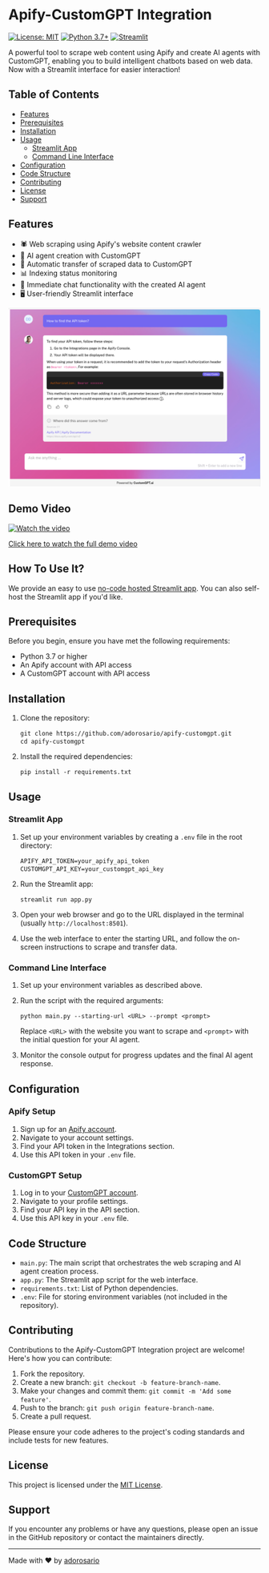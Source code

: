 # Apify-CustomGPT Integration

[![License: MIT](https://img.shields.io/badge/License-MIT-yellow.svg)](https://opensource.org/licenses/MIT)
[![Python 3.7+](https://img.shields.io/badge/python-3.7+-blue.svg)](https://www.python.org/downloads/)
[![Streamlit](https://static.streamlit.io/badges/streamlit_badge_black_white.svg)](https://apify-to-customgpt.streamlit.app/)

A powerful tool to scrape web content using Apify and create AI agents with CustomGPT, enabling you to build intelligent chatbots based on web data. Now with a Streamlit interface for easier interaction!

## Table of Contents
- [Features](#features)
- [Prerequisites](#prerequisites)
- [Installation](#installation)
- [Usage](#usage)
  - [Streamlit App](#streamlit-app)
  - [Command Line Interface](#command-line-interface)
- [Configuration](#configuration)
- [Code Structure](#code-structure)
- [Contributing](#contributing)
- [License](#license)
- [Support](#support)

## Features

- 🕷️ Web scraping using Apify's website content crawler
- 🤖 AI agent creation with CustomGPT
- 🔄 Automatic transfer of scraped data to CustomGPT
- 📊 Indexing status monitoring
- 💬 Immediate chat functionality with the created AI agent
- 🖥️ User-friendly Streamlit interface

![Project Screenshot](screenshot.png)

## Demo Video

[![Watch the video](https://cdn.loom.com/sessions/thumbnails/81de6b49b1cc495b8c764508faa38053-46614daa7d932146-full-play.gif)](https://www.loom.com/share/81de6b49b1cc495b8c764508faa38053)

[Click here to watch the full demo video](https://www.loom.com/share/81de6b49b1cc495b8c764508faa38053)

## How To Use It?
We provide an easy to use [no-code hosted Streamlit app](https://apify-to-customgpt.streamlit.app/). You can also self-host the Streamlit app if you'd like.

## Prerequisites

Before you begin, ensure you have met the following requirements:

- Python 3.7 or higher
- An Apify account with API access
- A CustomGPT account with API access

## Installation

1. Clone the repository:
   ```
   git clone https://github.com/adorosario/apify-customgpt.git
   cd apify-customgpt
   ```

2. Install the required dependencies:
   ```
   pip install -r requirements.txt
   ```

## Usage

### Streamlit App

1. Set up your environment variables by creating a `.env` file in the root directory:
   ```
   APIFY_API_TOKEN=your_apify_api_token
   CUSTOMGPT_API_KEY=your_customgpt_api_key
   ```

2. Run the Streamlit app:
   ```
   streamlit run app.py
   ```

3. Open your web browser and go to the URL displayed in the terminal (usually `http://localhost:8501`).

4. Use the web interface to enter the starting URL, and follow the on-screen instructions to scrape and transfer data.

### Command Line Interface

1. Set up your environment variables as described above.

2. Run the script with the required arguments:
   ```
   python main.py --starting-url <URL> --prompt <prompt>
   ```
   Replace `<URL>` with the website you want to scrape and `<prompt>` with the initial question for your AI agent.

3. Monitor the console output for progress updates and the final AI agent response.

## Configuration

### Apify Setup

1. Sign up for an [Apify account](https://console.apify.com/).
2. Navigate to your account settings.
3. Find your API token in the Integrations section.
4. Use this API token in your `.env` file.

### CustomGPT Setup

1. Log in to your [CustomGPT account](https://app.customgpt.ai/).
2. Navigate to your profile settings.
3. Find your API key in the API section.
4. Use this API key in your `.env` file.

## Code Structure

- `main.py`: The main script that orchestrates the web scraping and AI agent creation process.
- `app.py`: The Streamlit app script for the web interface.
- `requirements.txt`: List of Python dependencies.
- `.env`: File for storing environment variables (not included in the repository).

## Contributing

Contributions to the Apify-CustomGPT Integration project are welcome! Here's how you can contribute:

1. Fork the repository.
2. Create a new branch: `git checkout -b feature-branch-name`.
3. Make your changes and commit them: `git commit -m 'Add some feature'`.
4. Push to the branch: `git push origin feature-branch-name`.
5. Create a pull request.

Please ensure your code adheres to the project's coding standards and include tests for new features.

## License

This project is licensed under the [MIT License](https://opensource.org/licenses/MIT).

## Support

If you encounter any problems or have any questions, please open an issue in the GitHub repository or contact the maintainers directly.

---

Made with ❤️ by [adorosario](https://github.com/adorosario)